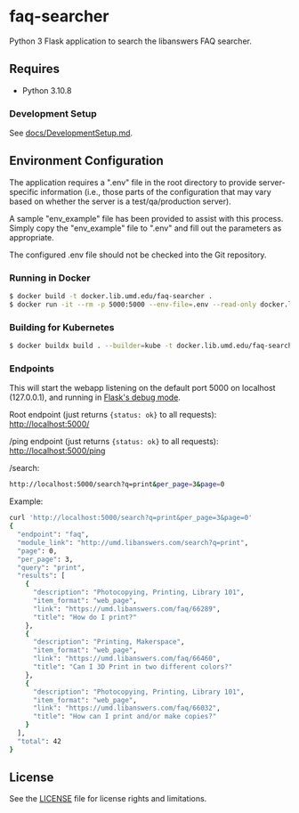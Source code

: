 # faq-searcher

Python 3 Flask application to search the libanswers FAQ searcher.

## Requires

* Python 3.10.8

### Development Setup

See [docs/DevelopmentSetup.md](docs/DevelopmentSetup.md).

## Environment Configuration

The application requires a ".env" file in the root directory to provide
server-specific information (i.e., those parts of the configuration that
may vary based on whether the server is a test/qa/production server).

A sample "env_example" file has been provided to assist with this process.
Simply copy the "env_example" file to ".env" and fill out the parameters as
appropriate.

The configured .env file should not be checked into the Git repository.

### Running in Docker

```bash
$ docker build -t docker.lib.umd.edu/faq-searcher .
$ docker run -it --rm -p 5000:5000 --env-file=.env --read-only docker.lib.umd.edu/faq-searcher
```

### Building for Kubernetes

```bash
$ docker buildx build . --builder=kube -t docker.lib.umd.edu/faq-searcher:VERSION --push
```

### Endpoints

This will start the webapp listening on the default port 5000 on localhost
(127.0.0.1), and running in [Flask's debug mode].

Root endpoint (just returns `{status: ok}` to all requests):
<http://localhost:5000/>

/ping endpoint (just returns `{status: ok}` to all requests):
<http://localhost:5000/ping>

/search:

```bash
http://localhost:5000/search?q=print&per_page=3&page=0
```

Example:

```bash
curl 'http://localhost:5000/search?q=print&per_page=3&page=0'
{
  "endpoint": "faq",
  "module_link": "http://umd.libanswers.com/search?q=print",
  "page": 0,
  "per_page": 3,
  "query": "print",
  "results": [
    {
      "description": "Photocopying, Printing, Library 101",
      "item_format": "web_page",
      "link": "https://umd.libanswers.com/faq/66289",
      "title": "How do I print?"
    },
    {
      "description": "Printing, Makerspace",
      "item_format": "web_page",
      "link": "https://umd.libanswers.com/faq/66460",
      "title": "Can I 3D Print in two different colors?"
    },
    {
      "description": "Photocopying, Printing, Library 101",
      "item_format": "web_page",
      "link": "https://umd.libanswers.com/faq/66032",
      "title": "How can I print and/or make copies?"
    }
  ],
  "total": 42
}
```

[Flask's debug mode]: https://flask.palletsprojects.com/en/2.2.x/cli/?highlight=debug%20mode

## License

See the [LICENSE](LICENSE.txt) file for license rights and limitations.

